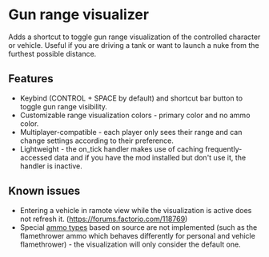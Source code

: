 # Gun range visualizer

Adds a shortcut to toggle gun range visualization of the controlled character or vehicle. Useful if you are driving a tank or want to launch a nuke from the furthest possible distance.

## Features

- Keybind (CONTROL + SPACE by default) and shortcut bar button to toggle gun range visibility.
- Customizable range visualization colors - primary color and no ammo color.
- Multiplayer-compatible - each player only sees their range and can change settings according to their preference.
- Lightweight - the on_tick handler makes use of caching frequently-accessed data and if you have the mod installed but don't use it, the handler is inactive.

## Known issues

- Entering a vehicle in ramote view while the visualization is active does not refresh it. (https://forums.factorio.com/118769)
- Special [ammo types](https://lua-api.factorio.com/latest/prototypes/AmmoItemPrototype.html#ammo_type) based on source are not implemented (such as the flamethrower ammo which behaves differently for personal and vehicle flamethrower) - the visualization will only consider the default one.
